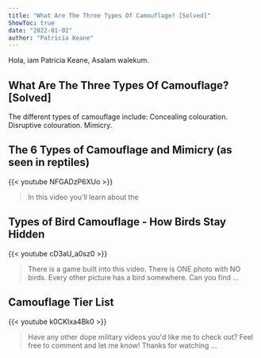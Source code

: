 ```yaml
---
title: "What Are The Three Types Of Camouflage? [Solved]"
ShowToc: true 
date: "2022-01-02"
author: "Patricia Keane" 
---
```


Hola, iam Patricia Keane, Asalam walekum.
## What Are The Three Types Of Camouflage? [Solved]
 The different types of camouflage include: Concealing colouration. Disruptive colouration. Mimicry.

## The 6 Types of Camouflage and Mimicry (as seen in reptiles)
{{< youtube NFGADzP6XUo >}}
>In this video you'll learn about the 

## Types of Bird Camouflage - How Birds Stay Hidden
{{< youtube cD3aU_a0sz0 >}}
>There is a game built into this video. There is ONE photo with NO birds. Every other picture has a bird somewhere. Can you find ...

## Camouflage Tier List
{{< youtube k0CKIxa4Bk0 >}}
>Have any other dope military videos you'd like me to check out? Feel free to comment and let me know! Thanks for watching ...

